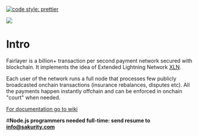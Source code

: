 [![code style: prettier](https://img.shields.io/badge/code_style-prettier-ff69b4.svg?style=flat-square)](https://github.com/prettier/prettier)

<img src='/wallet/img/shot.jpg' />

# Intro

Fairlayer is a billion+ transaction per second payment network secured with blockchain. It implements the idea of Extended Lightning Network [XLN](https://medium.com/fairlayer/xln-extended-lightning-network-80fa7acf80f3).

Each user of the network runs a full node that processes few publicly broadcasted onchain transactions (insurance rebalances, disputes etc). All the payments happen instantly offchain and can be enforced in onchain "court" when needed.

[For documentation go to wiki](https://github.com/fairlayer/wiki)

#**Node.js programmers needed full-time: send resume to info@sakurity.com**
